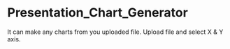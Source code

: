 # Presentation_Chart_Generator
It can make any charts from you uploaded file. Upload file and select X &amp; Y axis. 
